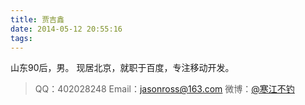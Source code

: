 ```yaml
---
title: 贾吉鑫
date: 2014-05-12 20:55:16
tags: 
---
```


山东90后，男。
现居北京，就职于百度，专注移动开发。

>QQ：402028248
>Email：jasonross@163.com
>微博：[@寒江不钓](http://weibo.com/402028248)


